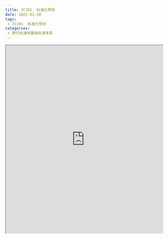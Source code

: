 ```yaml
---
title: JC101  标准化导则
date: 2022-01-20
tags:
 - JC101  标准化导则
categories:
 - 旅行社通用基础标准体系
---
```




<iframe src="http://localhost:8080/pdf/web/viewer.html?file=https://vkceyugu.cdn.bspapp.com/VKCEYUGU-f2824a45-8901-4778-8647-e91230414af7/d34d39fb-5aaf-4f81-9e6b-9d28f8ce47e4.pdf" width="100%" height="600px"></iframe>
